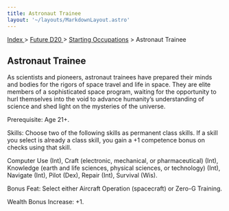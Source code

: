 ```yaml
---
title: Astronaut Trainee
layout: '~/layouts/MarkdownLayout.astro'
---
```


[ Index ](/) > [ Future D20 ](/future.d20.srd) > [Starting Occupations](/future.d20.srd/starting.occupations) > Astronaut Trainee

## Astronaut Trainee

As scientists and pioneers, astronaut trainees have prepared their minds and
bodies for the rigors of space travel and life in space. They are elite
members of a sophisticated space program, waiting for the opportunity to hurl
themselves into the void to advance humanity’s understanding of science and
shed light on the mysteries of the universe.

Prerequisite: Age 21+.

Skills: Choose two of the following skills as permanent class skills. If a
skill you select is already a class skill, you gain a +1 competence bonus on
checks using that skill.

Computer Use (Int), Craft (electronic, mechanical, or pharmaceutical) (Int),
Knowledge (earth and life sciences, physical sciences, or technology) (Int),
Navigate (Int), Pilot (Dex), Repair (Int), Survival (Wis).

Bonus Feat: Select either Aircraft Operation (spacecraft) or Zero-G Training.

Wealth Bonus Increase: +1.

